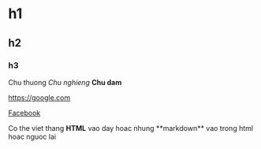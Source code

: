 # h1

## h2

### h3

Chu thuong
*Chu nghieng*
**Chu dam**

https://google.com

[Facebook](https://facebook.com)

<p>
  Co the viet thang <b>HTML</b> vao day
  hoac nhung **markdown** vao trong html
  hoac nguoc lai
</p>
